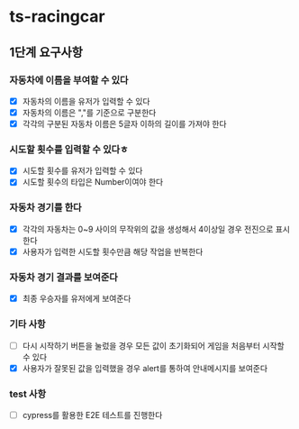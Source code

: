# ts-racingcar

## 1단계 요구사항

### 자동차에 이름을 부여할 수 있다

- [x] 자동차의 이름을 유저가 입력할 수 있다
- [x] 자동차의 이름은 ","를 기준으로 구분한다
- [x] 각각의 구분된 자동차 이름은 5글자 이하의 길이를 가져야 한다

### 시도할 횟수를 입력할 수 있다ㅎ

- [x] 시도할 횟수를 유저가 입력할 수 있다
- [x] 시도할 횟수의 타입은 Number이여야 한다

### 자동차 경기를 한다

- [x] 각각의 자동차는 0~9 사이의 무작위의 값을 생성해서 4이상일 경우 전진으로 표시한다
- [x] 사용자가 입력한 시도할 횟수만큼 해당 작업을 반복한다

### 자동차 경기 결과를 보여준다

- [x] 최종 우승자를 유저에게 보여준다

### 기타 사항

- [ ] 다시 시작하기 버튼을 눌렀을 경우 모든 값이 초기화되어 게임을 처음부터 시작할 수 있다
- [x] 사용자가 잘못된 값을 입력했을 경우 alert를 통하여 안내메시지를 보여준다

### test 사항

- [ ] cypress를 활용한 E2E 테스트를 진행한다
